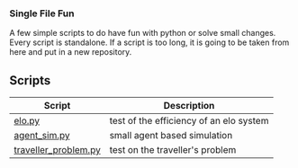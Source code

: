 ### Single File Fun

A few simple scripts to do have fun with python or solve small changes.
Every script is standalone.
If a script is too long, it is going to be taken from here and put in a new repository.


## Scripts

| Script | Description |
| ------ | ----------- |
| [elo.py](elo.py) | test of the efficiency of an elo system |
| [agent_sim.py](agent_sim.py) | small agent based simulation |
| [traveller_problem.py](traveller_problem.py) | test on the traveller's problem |

